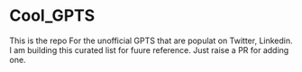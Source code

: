 # Cool_GPTS
This is the repo For the unofficial  GPTS that are populat on Twitter, Linkedin. I am building this curated list for fuure reference. Just raise a PR for adding one.
